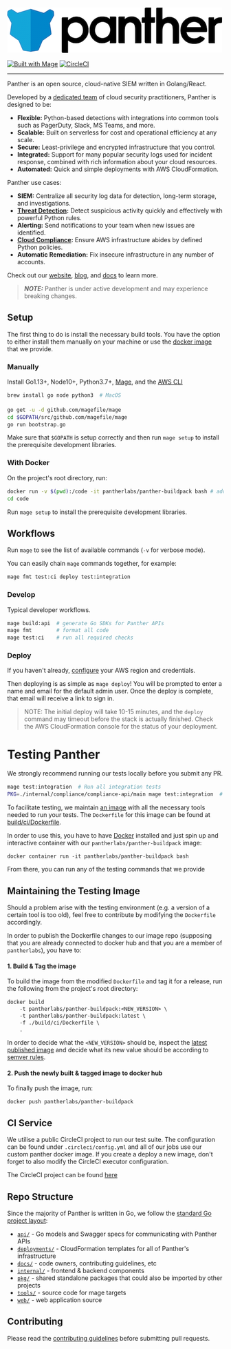 ![Panther Logo](docs/img/logo-banner.png)

[![Built with Mage](https://magefile.org/badge.svg)](https://magefile.org)
[![CircleCI](https://circleci.com/gh/panther-labs/panther.svg?style=svg)](https://circleci.com/gh/panther-labs/panther)

---

Panther is an open source, cloud-native SIEM written in Golang/React.

Developed by a [dedicated team](https://runpanther.io/about/) of cloud security practitioners, Panther is designed to be:

- **Flexible:** Python-based detections with integrations into common tools such as PagerDuty, Slack, MS Teams, and more.
- **Scalable:** Built on serverless for cost and operational efficiency at any scale.
- **Secure:** Least-privilege and encrypted infrastructure that you control.
- **Integrated:** Support for many popular security logs used for incident response, combined with rich information about your cloud resources.
- **Automated:** Quick and simple deployments with AWS CloudFormation.

Panther use cases:

- **SIEM:** Centralize all security log data for detection, long-term storage, and investigations.
- **[Threat Detection](https://runpanther.io/log-analysis):** Detect suspicious activity quickly and effectively with powerful Python rules.
- **Alerting:** Send notifications to your team when new issues are identified.
- **[Cloud Compliance](https://runpanther.io/compliance/):** Ensure AWS infrastructure abides by defined Python policies.
- **Automatic Remediation:** Fix insecure infrastructure in any number of accounts.

Check out our [website](https://runpanther.io), [blog](https://blog.runpanther.io), and [docs](https://docs.runpanther.io) to learn more.

> **_NOTE:_** Panther is under active development and may experience breaking changes.

## Setup

The first thing to do is install the necessary build tools. You have the option to either install
them manually on your machine or use the [docker image](https://hub.docker.com/r/pantherlabs/panther-buildpack) that we provide.

### Manually

Install Go1.13+, Node10+, Python3.7+, [Mage](https://magefile.org/#installation), and the [AWS CLI](https://docs.aws.amazon.com/cli/latest/userguide/install-cliv1.html)

```bash
brew install go node python3  # MacOS

go get -u -d github.com/magefile/mage
cd $GOPATH/src/github.com/magefile/mage
go run bootstrap.go
```

Make sure that `$GOPATH` is setup correctly and then run `mage setup` to install the prerequisite development libraries.

### With Docker

On the project's root directory, run:

```bash
docker run -v $(pwd):/code -it pantherlabs/panther-buildpack bash # add `-m=4gb` flag if more memory is needed
cd code
```

Run `mage setup` to install the prerequisite development libraries.

## Workflows

Run `mage` to see the list of available commands (`-v` for verbose mode).

You can easily chain `mage` commands together, for example:

```bash
mage fmt test:ci deploy test:integration
```

### Develop

Typical developer workflows.

```bash
mage build:api  # generate Go SDKs for Panther APIs
mage fmt        # format all code
mage test:ci    # run all required checks
```

### Deploy

If you haven't already, [configure](https://docs.aws.amazon.com/cli/latest/userguide/cli-chap-configure.html) your AWS region and credentials.

Then deploying is as simple as `mage deploy`! You will be prompted to enter a name and email for
the default admin user. Once the deploy is complete, that email will receive a link to sign in.

> NOTE: The initial deploy will take 10-15 minutes, and the `deploy` command may timeout before the stack is
> actually finished. Check the AWS CloudFormation console for the status of your deployment.

# Testing Panther

We strongly recommend running our tests locally before you submit any PR.

```bash
mage test:integration  # Run all integration tests
PKG=./internal/compliance/compliance-api/main mage test:integration  # Run tests for only one package
```

To facilitate testing, we maintain [an image](https://hub.docker.com/r/pantherlabs/panther-buildpack) with all the necessary tools needed to run your tests.
The `Dockerfile` for this image can be found at [build/ci/Dockerfile](build/ci/Dockerfile).

In order to use this, you have to have [Docker](https://www.docker.com/) installed and just spin up and interactive container
with our `pantherlabs/panther-buildpack` image:

```
docker container run -it pantherlabs/panther-buildpack bash
```

From there, you can run any of the testing commands that we provide

## Maintaining the Testing Image

Should a problem arise with
the testing environment (e.g. a version of a certain tool is too old), feel free to contribute
by modifying the `Dockerfile` accordingly.

In order to publish the Dockerfile changes to our image repo (supposing that you are already connected to docker hub
and that you are a member of `pantherlabs`), you have to:

#### 1. Build & Tag the image

To build the image from the modified `Dockerfile` and tag it for a release, run the following from the project's root directory:

```
docker build
    -t pantherlabs/panther-buildpack:<NEW_VERSION> \
    -t pantherlabs/panther-buildpack:latest \
    -f ./build/ci/Dockerfile \
    .
```

In order to decide what the `<NEW_VERSION>` should be, inspect the [latest published image](https://hub.docker.com/r/pantherlabs/panther-buildpack)
and decide what its new value should be according to [semver rules](https://semver.org/).

#### 2. Push the newly built & tagged image to docker hub

To finally push the image, run:

```
docker push pantherlabs/panther-buildpack
```

## CI Service

We utilise a public CircleCI project to run our test suite. The configuration can be found under `.circleci/config.yml`
and all of our jobs use our custom panther docker image. If you create a deploy a new image, don't forget to also modify
the CircleCI executor configuration.

The CircleCI project can be found [here](https://circleci.com/gh/panther-labs/panther/)


## Repo Structure

Since the majority of Panther is written in Go, we follow the [standard Go project layout](https://github.com/golang-standards/project-layout):

- [`api/`](api) - Go models and Swagger specs for communicating with Panther APIs
- [`deployments/`](deployments) - CloudFormation templates for all of Panther's infrastructure
- [`docs/`](docs) - code owners, contributing guidelines, etc
- [`internal/`](internal) - frontend & backend components
- [`pkg/`](pkg) - shared standalone packages that could also be imported by other projects
- [`tools/`](tools) - source code for mage targets
- [`web/`](web) - web application source

## Contributing

Please read the [contributing guidelines](https://github.com/panther-labs/panther/blob/master/docs/CONTRIBUTING.md) before submitting pull requests.
